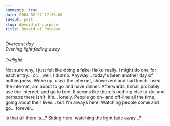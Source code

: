 ```yaml
---
comments: true
date: 2004-02-22 17:55:00
layout: post
slug: devoid-of-purpose
title: Devoid of Purpose
---
```


*Overcast day<br/>
Evening light fading away<br/>  
Twilight*  

Not sure why, I just felt like doing a fake-Haiku really.  I might do one for each entry... or... well, I dunno.  Anyway... today's been another day of nothingness.  Woke up, used the internet, showeverd and had lunch, used the internet, am about to go and have dinner.  Afterwards, I shall probably use the internet, and go to bed.  It seems like there's nothing else to do, and perhaps there isn't.  It's... lonely.  People go on- and off-line all the time, going about their lives... but I'm always here.  Watching people come and go... forever...  

Is that all there is...?  Sitting here, watching the light fade away...?
